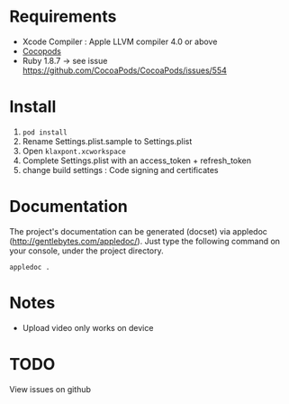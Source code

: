 # Requirements #

- Xcode Compiler : Apple LLVM compiler 4.0 or above
- [Cocopods](https://github.com/CocoaPods/CocoaPods)
- Ruby 1.8.7 ->	see issue https://github.com/CocoaPods/CocoaPods/issues/554

# Install #

1. `pod install`
2. Rename Settings.plist.sample to Settings.plist
3. Open `klaxpont.xcworkspace`
4. Complete Settings.plist with an access_token + refresh_token
5. change build settings : Code signing and certificates

# Documentation #

The project's documentation can be generated (docset) via appledoc (http://gentlebytes.com/appledoc/). Just type the following command on your console, under the project directory.

```appledoc .```
 
# Notes #

* Upload video only works on device

# TODO #

View issues on github